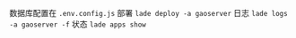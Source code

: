 数据库配置在 `.env.config.js`
部署
`lade deploy -a gaoserver`
日志
`lade logs -a gaoserver -f`
状态
`lade apps show`
